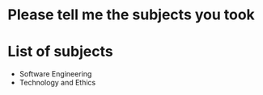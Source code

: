 # Please tell me the subjects you took

# List of subjects
- Software Engineering
- Technology and Ethics

